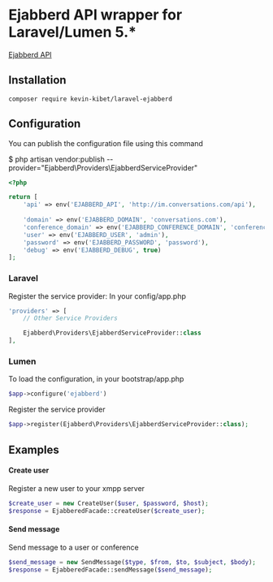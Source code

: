 #  Ejabberd API wrapper for Laravel/Lumen 5.*
[Ejabberd API](https://docs.ejabberd.im/developer/ejabberd-api/)

## Installation
```
composer require kevin-kibet/laravel-ejabberd
```
## Configuration
You can publish the configuration file using this command

$ php artisan vendor:publish --provider="Ejabberd\Providers\EjabberdServiceProvider"
```php
<?php

return [
    'api' => env('EJABBERD_API', 'http://im.conversations.com/api'),
    
    'domain' => env('EJABBERD_DOMAIN', 'conversations.com'),
    'conference_domain' => env('EJABBERD_CONFERENCE_DOMAIN', 'conference.conversations.com'),
    'user' => env('EJABBERD_USER', 'admin'),
    'password' => env('EJABBERD_PASSWORD', 'password'),
    'debug' => env('EJABBERD_DEBUG', true)
];
```

### Laravel
Register the service provider: In your config/app.php
```php
'providers' => [
    // Other Service Providers

    Ejabberd\Providers\EjabberdServiceProvider::class
],
```

### Lumen
To load the configuration, in your bootstrap/app.php
```php
$app->configure('ejabberd')
```
Register the service provider
```php
$app->register(Ejabberd\Providers\EjabberdServiceProvider::class);
```
## Examples

#### Create user
Register a new user to your xmpp server
```php
$create_user = new CreateUser($user, $password, $host);
$response = EjabberedFacade::createUser($create_user);
```

#### Send message
Send message to a user or conference
```php
$send_message = new SendMessage($type, $from, $to, $subject, $body);
$response = EjabberedFacade::sendMessage($send_message);
```